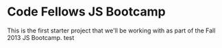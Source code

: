 Code Fellows JS Bootcamp
========================

This is the first starter project that we'll be working with as part of
the Fall 2013 JS Bootcamp.
test